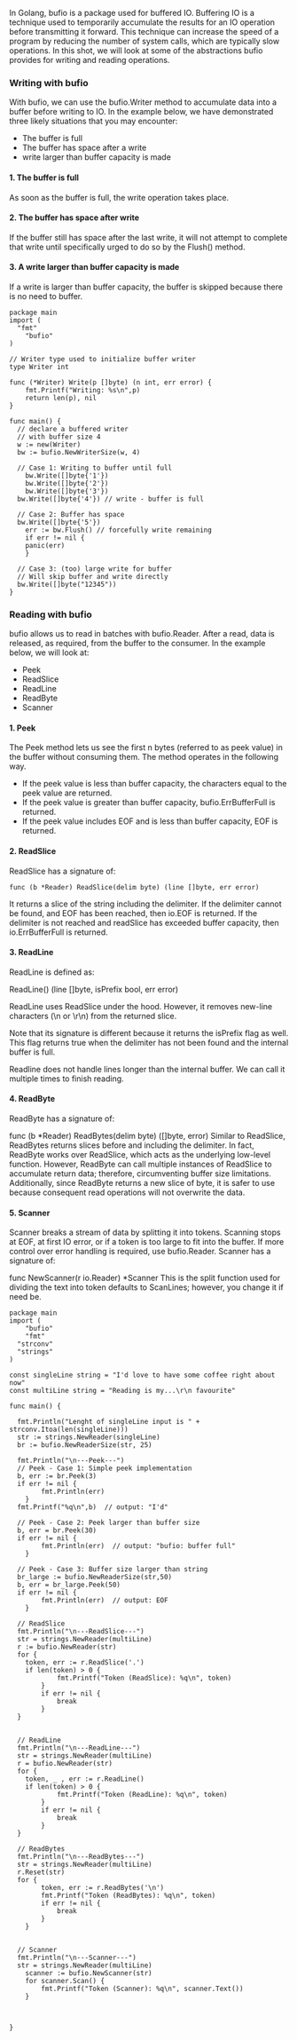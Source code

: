In Golang, bufio is a package used for buffered IO. Buffering IO is a technique used to temporarily accumulate the results for an IO operation before transmitting it forward. This technique can increase the speed of a program by reducing the number of system calls, 
which are typically slow operations. In this shot, we will look at some of the abstractions bufio provides for writing and reading operations.

### Writing with bufio


With bufio, we can use the bufio.Writer method to accumulate data into a buffer before writing to IO. In the example below, we have demonstrated three likely situations that you may encounter:

- The buffer is full
- The buffer has space after a write
- write larger than buffer capacity is made

#### 1. The buffer is full
As soon as the buffer is full, the write operation takes place.

#### 2. The buffer has space after write
If the buffer still has space after the last write, it will not attempt to complete that write until specifically urged to do so by the Flush() method.

#### 3. A write larger than buffer capacity is made
If a write is larger than buffer capacity,​ the buffer is skipped because there is no need to buffer.

```golang
package main
import (
  "fmt"
	"bufio"
)

// Writer type used to initialize buffer writer
type Writer int

func (*Writer) Write(p []byte) (n int, err error) {
    fmt.Printf("Writing: %s\n",p)
    return len(p), nil
}

func main() {
  // declare a buffered writer 
  // with buffer size 4
  w := new(Writer)
  bw := bufio.NewWriterSize(w, 4)

  // Case 1: Writing to buffer until full
	bw.Write([]byte{'1'})
	bw.Write([]byte{'2'})
	bw.Write([]byte{'3'})
  bw.Write([]byte{'4'}) // write - buffer is full

  // Case 2: Buffer has space
  bw.Write([]byte{'5'})
	err := bw.Flush() // forcefully write remaining
	if err != nil {
    panic(err)
	}

  // Case 3: (too) large write for buffer 
  // Will skip buffer and write directly
  bw.Write([]byte("12345"))
}
```
### Reading with bufio

bufio allows us to read in batches with bufio.Reader. After a read, data is released, as required, from the buffer to the consumer. In the example below, we will look at:

- Peek
- ReadSlice
- ReadLine
- ReadByte
- Scanner

#### 1. Peek
The Peek method lets us see the first 
n bytes (referred to as peek value) in the buffer without consuming them. The method operates in the following way.

- If the peek value is less than buffer capacity, the characters equal to the peek value are returned.
- If the peek value is greater than buffer capacity, bufio.ErrBufferFull is returned.
- If the peek value includes EOF and is less than buffer capacity, EOF is returned.

#### 2. ReadSlice
ReadSlice has a signature of:

```golang
func (b *Reader) ReadSlice(delim byte) (line []byte, err error)
```
It returns a slice of the string including the delimiter. 
If the delimiter cannot be found, and EOF has been reached, then io.EOF is returned. If the delimiter is not reached and readSlice has exceeded buffer capacity, then io.ErrBufferFull is returned.

#### 3. ReadLine
ReadLine is defined as:

ReadLine() (line []byte, isPrefix bool, err error)

ReadLine uses ReadSlice under the hood. However, it removes new-line characters (\n or \r\n) from the returned slice.

Note that its signature is different because it returns the isPrefix flag as well. This flag returns true when the delimiter has not been found and the internal buffer is full.

Readline does not handle lines longer than the internal buffer. We can call it multiple times to finish reading.

#### 4. ReadByte
ReadByte has a signature of:

func (b *Reader) ReadBytes(delim byte) ([]byte, error)
Similar to ReadSlice, ReadBytes returns slices before and including the delimiter. In fact, ReadByte works over ReadSlice, which acts as the underlying low-level function. However, ReadByte can call multiple instances of ReadSlice to accumulate return data; therefore, circumventing buffer size limitations. Additionally, since ReadByte returns a new slice of byte, it is safer to use because consequent read operations will not overwrite the data.

#### 5. Scanner
Scanner breaks a stream of data by splitting it into tokens. Scanning stops at EOF, at first IO error, or if a token is too large to fit into the buffer. If more control over error handling is required, use bufio.Reader. Scanner has a signature of:

func NewScanner(r io.Reader) *Scanner
This is the split function used for dividing the text into token defaults to ScanLines; however, you change it if need be​.

```golang
package main
import (
	"bufio"
	"fmt"
  "strconv"
  "strings"
)

const singleLine string = "I'd love to have some coffee right about now"  
const multiLine string = "Reading is my...\r\n favourite"

func main() {
  
  fmt.Println("Lenght of singleLine input is " + strconv.Itoa(len(singleLine)))
  str := strings.NewReader(singleLine)
  br := bufio.NewReaderSize(str, 25) 
  
  fmt.Println("\n---Peek---")
  // Peek - Case 1: Simple peek implementation
  b, err := br.Peek(3)
  if err != nil {
		fmt.Println(err)
	}
  fmt.Printf("%q\n",b)  // output: "I'd"

  // Peek - Case 2: Peek larger than buffer size
  b, err = br.Peek(30)
  if err != nil {
		fmt.Println(err)  // output: "bufio: buffer full"
	}

  // Peek - Case 3: Buffer size larger than string
  br_large := bufio.NewReaderSize(str,50) 
  b, err = br_large.Peek(50)
  if err != nil {
		fmt.Println(err)  // output: EOF
	}

  // ReadSlice
  fmt.Println("\n---ReadSlice---")
  str = strings.NewReader(multiLine)
  r := bufio.NewReader(str)
  for {
    token, err := r.ReadSlice('.')
    if len(token) > 0 {
			fmt.Printf("Token (ReadSlice): %q\n", token)
		}
		if err != nil {
			break
		}
  }


  // ReadLine 
  fmt.Println("\n---ReadLine---")
  str = strings.NewReader(multiLine)
  r = bufio.NewReader(str)
  for {
    token, _ , err := r.ReadLine()
    if len(token) > 0 {
			fmt.Printf("Token (ReadLine): %q\n", token)
		}
		if err != nil {
			break
		}
  }

  // ReadBytes
  fmt.Println("\n---ReadBytes---")
  str = strings.NewReader(multiLine)
  r.Reset(str)
  for {
		token, err := r.ReadBytes('\n')
		fmt.Printf("Token (ReadBytes): %q\n", token)
		if err != nil {
			break
		}
	}
 

  // Scanner
  fmt.Println("\n---Scanner---")
  str = strings.NewReader(multiLine)
	scanner := bufio.NewScanner(str)
	for scanner.Scan() {
		fmt.Printf("Token (Scanner): %q\n", scanner.Text())
	}



}
```




